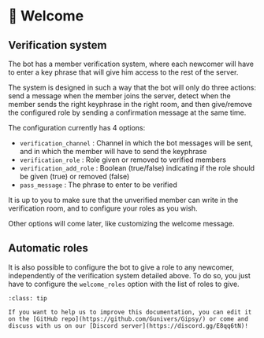 <!--
Ce programme est régi par la licence CeCILL soumise au droit français et
respectant les principes de diffusion des logiciels libres. Vous pouvez
utiliser, modifier et/ou redistribuer ce programme sous les conditions
de la licence CeCILL diffusée sur le site "http://www.cecill.info".
-->

# 👋 Welcome

## Verification system

The bot has a member verification system, where each newcomer will have to enter a key phrase that will give him access to the rest of the server.

The system is designed in such a way that the bot will only do three actions: send a message when the member joins the server, detect when the member sends the right keyphrase in the right room, and then give/remove the configured role by sending a confirmation message at the same time.

The configuration currently has 4 options:

* `verification_channel` : Channel in which the bot messages will be sent, and in which the member will have to send the keyphrase
* `verification_role` : Role given or removed to verified members
* `verification_add_role` : Boolean (true/false) indicating if the role should be given (true) or removed (false)
* `pass_message` : The phrase to enter to be verified

It is up to you to make sure that the unverified member can write in the verification room, and to configure your roles as you wish.

Other options will come later, like customizing the welcome message.

## Automatic roles

It is also possible to configure the bot to give a role to any newcomer, independently of the verification system detailed above. To do so, you just have to configure the `welcome_roles` option with the list of roles to give.

```{admonition} 🤝 Help us to improve this documentation!
:class: tip

If you want to help us to improve this documentation, you can edit it on the [GitHub repo](https://github.com/Gunivers/Gipsy/) or come and discuss with us on our [Discord server](https://discord.gg/E8qq6tN)!
```